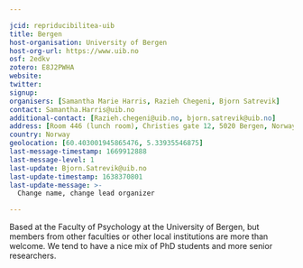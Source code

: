 ```yaml
---

jcid: repriducibilitea-uib
title: Bergen
host-organisation: University of Bergen
host-org-url: https://www.uib.no
osf: 2edkv
zotero: E8J2PWHA
website: 
twitter: 
signup: 
organisers: [Samantha Marie Harris, Razieh Chegeni, Bjorn Satrevik]
contact: Samantha.Harris@uib.no
additional-contact: [Razieh.chegeni@uib.no, bjorn.satrevik@uib.no]
address: [Room 446 (lunch room), Christies gate 12, 5020 Bergen, Norway]
country: Norway
geolocation: [60.403001945865476, 5.33935546875]
last-message-timestamp: 1669912888
last-message-level: 1
last-update: Bjorn.Satrevik@uib.no
last-update-timestamp: 1638370801
last-update-message: >-
  Change name, change lead organizer

---
```


Based at the Faculty of Psychology at the University of Bergen, but members from other faculties or other local institutions are more than welcome. We tend to have a nice mix of PhD students and more senior researchers.
